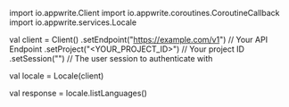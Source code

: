 import io.appwrite.Client
import io.appwrite.coroutines.CoroutineCallback
import io.appwrite.services.Locale

val client = Client()
    .setEndpoint("https://example.com/v1") // Your API Endpoint
    .setProject("<YOUR_PROJECT_ID>") // Your project ID
    .setSession("") // The user session to authenticate with

val locale = Locale(client)

val response = locale.listLanguages()
